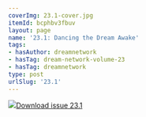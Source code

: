 ```yaml
---
coverImg: 23.1-cover.jpg
itemId: bcphbv3fbuv
layout: page
name: '23.1: Dancing the Dream Awake'
tags:
- hasAuthor: dreamnetwork
- hasTag: dream-network-volume-23
- hasTag: dreamnetwork
type: post
urlSlug: '23.1'
---
```

<img class="card-journal-img" src="../images/23.1-rect.jpg"/><a href="../files/pdfs/Volume_23/23.1_dance.pdf" download="">Download issue 23.1</a>